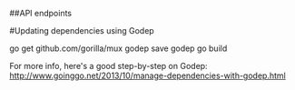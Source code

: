 ##API endpoints


#Updating dependencies using Godep

go get github.com/gorilla/mux
godep save
godep go build

For more info, here's a good step-by-step on Godep: http://www.goinggo.net/2013/10/manage-dependencies-with-godep.html
